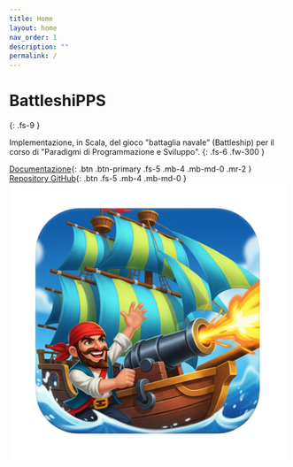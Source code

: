 ```yaml
---
title: Home
layout: home
nav_order: 1
description: ""
permalink: /
---
```


# BattleshiPPS
{: .fs-9 }

Implementazione, in Scala, del gioco "battaglia navale" (Battleship) per il corso di "Paradigmi di Programmazione e Sviluppo".
{: .fs-6 .fw-300 }

[Documentazione](report/0-introduzione.md){: .btn .btn-primary .fs-5 .mb-4 .mb-md-0 .mr-2 }
[Repository GitHub](https://github.com/fairlycodeparents/PPS-24-BattleshiPPS){: .btn .fs-5 .mb-4 .mb-md-0 }
<img src="assets/img/icon.png" alt="Battleship Game" width="500px" height="500px" />